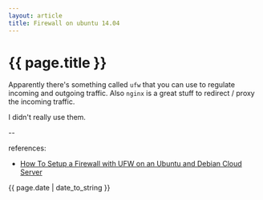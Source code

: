 ```yaml
---
layout: article
title: Firewall on ubuntu 14.04
---
```

# {{ page.title }}

Apparently there's something called `ufw` that you can use to regulate incoming and outgoing traffic. Also `nginx` is a great stuff to redirect / proxy the incoming traffic. 

I didn't really use them. 

--

references:

* [How To Setup a Firewall with UFW on an Ubuntu and Debian Cloud Server](https://www.digitalocean.com/community/tutorials/how-to-setup-a-firewall-with-ufw-on-an-ubuntu-and-debian-cloud-server)

{{ page.date | date_to_string }}
